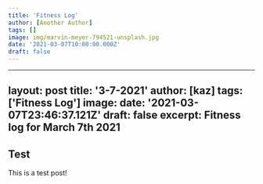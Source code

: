 ```yaml
---
title: 'Fitness Log'
author: [Another Author]
tags: []
image: img/marvin-meyer-794521-unsplash.jpg
date: '2021-03-07T10:00:00.000Z'
draft: false
---
```


---
layout: post
title: '3-7-2021'
author: [kaz]
tags: ['Fitness Log']
image: 
date: '2021-03-07T23:46:37.121Z'
draft: false
excerpt: Fitness log for March 7th 2021
---

## Test
This is a test post!
